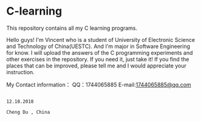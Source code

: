# C-learning
This repository contains all my C learning programs.

Hello guys! I'm Vincent who is a student of University of Electronic Science and Technology of China(UESTC).
And I'm major in Software Engineering for know.
I will upload the answers of the C programming experiments and other exercises in the repository.
If you need it, just take it! 
If you find the places that can be improved, please tell me and I would appreciate your instruction.

My Contact information：
QQ：1744065885
E-mail:1744065885@qq.com

                                                                                            12.18.2018
                                                                                            Cheng Du , China




